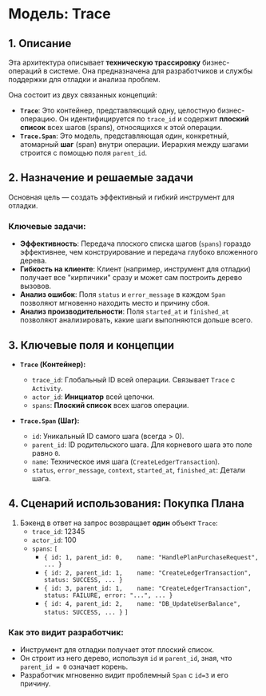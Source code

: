 # Модель: Trace

## 1. Описание

Эта архитектура описывает **техническую трассировку** бизнес-операций в системе. Она предназначена для разработчиков и службы поддержки для отладки и анализа проблем.

Она состоит из двух связанных концепций:
- **`Trace`**: Это контейнер, представляющий одну, целостную бизнес-операцию. Он идентифицируется по `trace_id` и содержит **плоский список** всех шагов (spans), относящихся к этой операции.
- **`Trace.Span`**: Это модель, представляющая один, конкретный, атомарный **шаг** (span) внутри операции. Иерархия между шагами строится с помощью поля `parent_id`.

## 2. Назначение и решаемые задачи

Основная цель — создать эффективный и гибкий инструмент для отладки.

### Ключевые задачи:
- **Эффективность**: Передача плоского списка шагов (`spans`) гораздо эффективнее, чем конструирование и передача глубоко вложенного дерева.
- **Гибкость на клиенте**: Клиент (например, инструмент для отладки) получает все "кирпичики" сразу и может сам построить дерево вызовов.
- **Анализ ошибок**: Поля `status` и `error_message` в каждом `Span` позволяют мгновенно находить место и причину сбоя.
- **Анализ производительности**: Поля `started_at` и `finished_at` позволяют анализировать, какие шаги выполняются дольше всего.

## 3. Ключевые поля и концепции

- **`Trace` (Контейнер):**
  - `trace_id`: Глобальный ID всей операции. Связывает `Trace` с `Activity`.
  - `actor_id`: **Инициатор** всей цепочки.
  - `spans`: **Плоский список** всех шагов операции.

- **`Trace.Span` (Шаг):**
  - `id`: Уникальный ID самого шага (всегда > 0).
  - `parent_id`: ID родительского шага. Для корневого шага это поле равно `0`.
  - `name`: Техническое имя шага (`CreateLedgerTransaction`).
  - `status`, `error_message`, `context`, `started_at`, `finished_at`: Детали шага.

## 4. Сценарий использования: Покупка Плана

1.  Бэкенд в ответ на запрос возвращает **один** объект `Trace`:
    - `trace_id`: 12345
    - `actor_id`: 100
    - `spans`: `[`
        - `{ id: 1, parent_id: 0,    name: "HandlePlanPurchaseRequest", ... }`
        - `{ id: 2, parent_id: 1,    name: "CreateLedgerTransaction", status: SUCCESS, ... }`
        - `{ id: 3, parent_id: 1,    name: "CreateLedgerTransaction", status: FAILURE, error: "...", ... }`
        - `{ id: 4, parent_id: 2,    name: "DB_UpdateUserBalance", status: SUCCESS, ... }`
      `]`

### Как это видит разработчик:
-   Инструмент для отладки получает этот плоский список.
-   Он строит из него дерево, используя `id` и `parent_id`, зная, что `parent_id = 0` означает корень.
-   Разработчик мгновенно видит проблемный `Span` с `id=3` и его причину.
